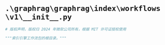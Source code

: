 # `.\graphrag\graphrag\index\workflows\v1\__init__.py`

```py
# 版权声明，版权归 2024 年微软公司所有，根据 MIT 许可证授权使用

"""索引引擎工作流包的根目录。"""
```